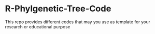 # R-Phylgenetic-Tree-Code
This repo provides different codes that may you use as template for your research or educational purpose
